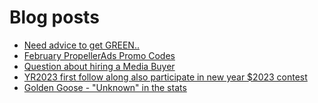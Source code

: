# Blog posts
<!-- BLOG-POST-LIST:START -->
- [Need advice to get GREEN..](https://afflift.com/f/threads/need-advice-to-get-green.10348/)
- [February PropellerAds Promo Codes](https://afflift.com/f/threads/february-propellerads-promo-codes.10344/)
- [Question about hiring a Media Buyer](https://afflift.com/f/threads/question-about-hiring-a-media-buyer.10347/)
- [YR2023 first follow along also participate in new year $2023 contest](https://afflift.com/f/threads/yr2023-first-follow-along-also-participate-in-new-year-2023-contest.10279/)
- [Golden Goose - &quot;Unknown&quot; in the stats](https://afflift.com/f/threads/golden-goose-unknown-in-the-stats.10345/)
<!-- BLOG-POST-LIST:END -->
